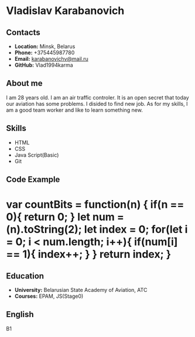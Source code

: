 
# **Vladislav Karabanovich**

## **Contacts**
- __Location:__ Minsk, Belarus
- __Phone:__ +375445987780
- __Email:__ karabanovichv@mail.ru 
- __GitHub:__ Vlad1994karma


## **About me**

I am 28 years old. I am an air traffic controler. It is an open secret that today our aviation has some problems. I disided to find new job. As for my skills, I am a good team worker and like to learn something new.


## **Skills**
- HTML
- CSS
- Java Script(Basic)
- Git 


## **Code Example**
var countBits = function(n) {
    if(n == 0){
        return 0;
    }
    let num = (n).toString(2);
    let index = 0;
    for(let i = 0; i < num.length; i++){
        if(num[i] == 1){
            index++;
        }
    }
    return index;
}
============


## **Education**
- __University:__ Belarusian State Academy of Aviation, ATC
- __Courses:__ EPAM, JS(Stage0)


## **English**
B1




